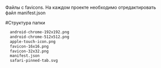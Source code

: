Файлы с favicons. На каждом проекте необходимо отредактировать файл manifest.json

#Структура папки

```bash
  android-chrome-192x192.png
  android-chrome-512x512.png
  apple-touch-icon.png
  favicon-16x16.png
  favicon-32x32.png
  manifest.json
  safari-pinned-tab.svg
```
